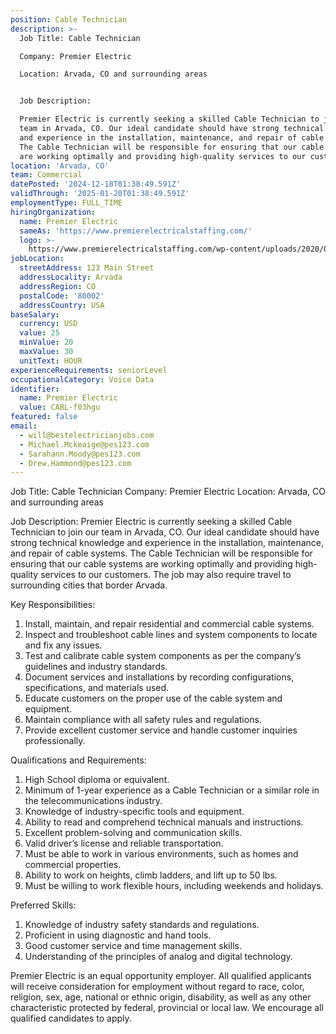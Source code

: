 ```yaml
---
position: Cable Technician
description: >-
  Job Title: Cable Technician

  Company: Premier Electric

  Location: Arvada, CO and surrounding areas


  Job Description:

  Premier Electric is currently seeking a skilled Cable Technician to join our
  team in Arvada, CO. Our ideal candidate should have strong technical knowledge
  and experience in the installation, maintenance, and repair of cable systems.
  The Cable Technician will be responsible for ensuring that our cable systems
  are working optimally and providing high-quality services to our customers...
location: 'Arvada, CO'
team: Commercial
datePosted: '2024-12-18T01:38:49.591Z'
validThrough: '2025-01-20T01:38:49.591Z'
employmentType: FULL_TIME
hiringOrganization:
  name: Premier Electric
  sameAs: 'https://www.premierelectricalstaffing.com/'
  logo: >-
    https://www.premierelectricalstaffing.com/wp-content/uploads/2020/05/Premier-Electrical-Staffing-logo.png
jobLocation:
  streetAddress: 123 Main Street
  addressLocality: Arvada
  addressRegion: CO
  postalCode: '80002'
  addressCountry: USA
baseSalary:
  currency: USD
  value: 25
  minValue: 20
  maxValue: 30
  unitText: HOUR
experienceRequirements: seniorLevel
occupationalCategory: Voice Data
identifier:
  name: Premier Electric
  value: CABL-f03hgu
featured: false
email:
  - will@bestelectricianjobs.com
  - Michael.Mckeaige@pes123.com
  - Sarahann.Moody@pes123.com
  - Drew.Hammond@pes123.com
---
```




Job Title: Cable Technician
Company: Premier Electric
Location: Arvada, CO and surrounding areas

Job Description:
Premier Electric is currently seeking a skilled Cable Technician to join our team in Arvada, CO. Our ideal candidate should have strong technical knowledge and experience in the installation, maintenance, and repair of cable systems. The Cable Technician will be responsible for ensuring that our cable systems are working optimally and providing high-quality services to our customers. The job may also require travel to surrounding cities that border Arvada.

Key Responsibilities:
1. Install, maintain, and repair residential and commercial cable systems.
2. Inspect and troubleshoot cable lines and system components to locate and fix any issues.
3. Test and calibrate cable system components as per the company’s guidelines and industry standards.
4. Document services and installations by recording configurations, specifications, and materials used.
5. Educate customers on the proper use of the cable system and equipment.
6. Maintain compliance with all safety rules and regulations.
7. Provide excellent customer service and handle customer inquiries professionally.

Qualifications and Requirements:
1. High School diploma or equivalent.
2. Minimum of 1-year experience as a Cable Technician or a similar role in the telecommunications industry.
3. Knowledge of industry-specific tools and equipment.
4. Ability to read and comprehend technical manuals and instructions.
5. Excellent problem-solving and communication skills.
6. Valid driver’s license and reliable transportation.
7. Must be able to work in various environments, such as homes and commercial properties.
8. Ability to work on heights, climb ladders, and lift up to 50 lbs.
9. Must be willing to work flexible hours, including weekends and holidays.

Preferred Skills:
1. Knowledge of industry safety standards and regulations.
2. Proficient in using diagnostic and hand tools.
3. Good customer service and time management skills.
4. Understanding of the principles of analog and digital technology.

Premier Electric is an equal opportunity employer. All qualified applicants will receive consideration for employment without regard to race, color, religion, sex, age, national or ethnic origin, disability, as well as any other characteristic protected by federal, provincial or local law. We encourage all qualified candidates to apply.
